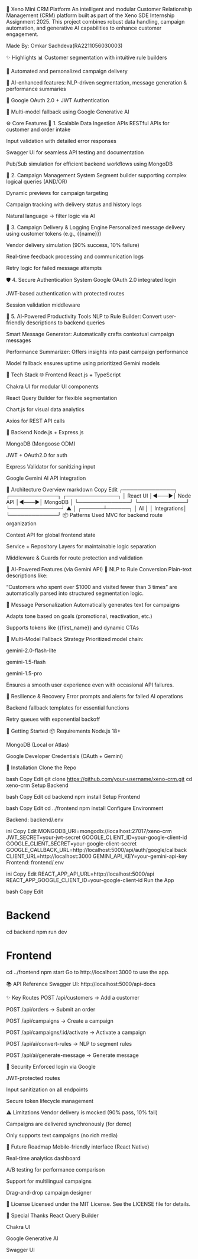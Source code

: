 🧠 Xeno Mini CRM Platform
An intelligent and modular Customer Relationship Management (CRM) platform built as part of the Xeno SDE Internship Assignment 2025. This project combines robust data handling, campaign automation, and generative AI capabilities to enhance customer engagement.

Made By: Omkar Sachdeva(RA2211056030003)

✨ Highlights
📊 Customer segmentation with intuitive rule builders

💬 Automated and personalized campaign delivery

🤖 AI-enhanced features: NLP-driven segmentation, message generation & performance summaries

🔐 Google OAuth 2.0 + JWT Authentication

🧠 Multi-model fallback using Google Generative AI

⚙️ Core Features
🔌 1. Scalable Data Ingestion APIs
RESTful APIs for customer and order intake

Input validation with detailed error responses

Swagger UI for seamless API testing and documentation

Pub/Sub simulation for efficient backend workflows using MongoDB

🧱 2. Campaign Management System
Segment builder supporting complex logical queries (AND/OR)

Dynamic previews for campaign targeting

Campaign tracking with delivery status and history logs

Natural language → filter logic via AI

📩 3. Campaign Delivery & Logging Engine
Personalized message delivery using customer tokens (e.g., {{name}})

Vendor delivery simulation (90% success, 10% failure)

Real-time feedback processing and communication logs

Retry logic for failed message attempts

🛡️ 4. Secure Authentication System
Google OAuth 2.0 integrated login

JWT-based authentication with protected routes

Session validation middleware

🤖 5. AI-Powered Productivity Tools
NLP to Rule Builder: Convert user-friendly descriptions to backend queries

Smart Message Generator: Automatically crafts contextual campaign messages

Performance Summarizer: Offers insights into past campaign performance

Model fallback ensures uptime using prioritized Gemini models

🧰 Tech Stack
🌐 Frontend
React.js + TypeScript

Chakra UI for modular UI components

React Query Builder for flexible segmentation

Chart.js for visual data analytics

Axios for REST API calls

🔧 Backend
Node.js + Express.js

MongoDB (Mongoose ODM)

JWT + OAuth2.0 for auth

Express Validator for sanitizing input

Google Gemini AI API integration

🧱 Architecture Overview
markdown
Copy
Edit
┌──────────────┐     ┌─────────────┐     ┌──────────────┐
│  React UI    │◄───►│   Node API  │◄───►│   MongoDB     │
└──────────────┘     └─────────────┘     └──────────────┘
                         ▲
                         │
                  ┌──────┴──────┐
                  │     AI      │
                  │ Integrations│
                  └─────────────┘
📦 Patterns Used
MVC for backend route organization

Context API for global frontend state

Service + Repository Layers for maintainable logic separation

Middleware & Guards for route protection and validation

🤯 AI-Powered Features (via Gemini API)
🧠 NLP to Rule Conversion
Plain-text descriptions like:

“Customers who spent over $1000 and visited fewer than 3 times”
are automatically parsed into structured segmentation logic.

🧾 Message Personalization
Automatically generates text for campaigns

Adapts tone based on goals (promotional, reactivation, etc.)

Supports tokens like {{first_name}} and dynamic CTAs

🔄 Multi-Model Fallback Strategy
Prioritized model chain:

gemini-2.0-flash-lite

gemini-1.5-flash

gemini-1.5-pro

Ensures a smooth user experience even with occasional API failures.

🚨 Resilience & Recovery
Error prompts and alerts for failed AI operations

Backend fallback templates for essential functions

Retry queues with exponential backoff

🚀 Getting Started
📦 Requirements
Node.js 18+

MongoDB (Local or Atlas)

Google Developer Credentials (OAuth + Gemini)

🔧 Installation
Clone the Repo

bash
Copy
Edit
git clone https://github.com/your-username/xeno-crm.git
cd xeno-crm
Setup Backend

bash
Copy
Edit
cd backend
npm install
Setup Frontend

bash
Copy
Edit
cd ../frontend
npm install
Configure Environment

Backend: backend/.env

ini
Copy
Edit
MONGODB_URI=mongodb://localhost:27017/xeno-crm
JWT_SECRET=your-jwt-secret
GOOGLE_CLIENT_ID=your-google-client-id
GOOGLE_CLIENT_SECRET=your-google-client-secret
GOOGLE_CALLBACK_URL=http://localhost:5000/api/auth/google/callback
CLIENT_URL=http://localhost:3000
GEMINI_API_KEY=your-gemini-api-key
Frontend: frontend/.env

ini
Copy
Edit
REACT_APP_API_URL=http://localhost:5000/api
REACT_APP_GOOGLE_CLIENT_ID=your-google-client-id
Run the App

bash
Copy
Edit
# Backend
cd backend
npm run dev

# Frontend
cd ../frontend
npm start
Go to http://localhost:3000 to use the app.

📚 API Reference
Swagger UI: http://localhost:5000/api-docs

✨ Key Routes
POST /api/customers → Add a customer

POST /api/orders → Submit an order

POST /api/campaigns → Create a campaign

POST /api/campaigns/:id/activate → Activate a campaign

POST /api/ai/convert-rules → NLP to segment rules

POST /api/ai/generate-message → Generate message

🔐 Security
Enforced login via Google

JWT-protected routes

Input sanitization on all endpoints

Secure token lifecycle management

⚠️ Limitations
Vendor delivery is mocked (90% pass, 10% fail)

Campaigns are delivered synchronously (for demo)

Only supports text campaigns (no rich media)

🌈 Future Roadmap
Mobile-friendly interface (React Native)

Real-time analytics dashboard

A/B testing for performance comparison

Support for multilingual campaigns

Drag-and-drop campaign designer

📜 License
Licensed under the MIT License. See the LICENSE file for details.

🙌 Special Thanks
React Query Builder

Chakra UI

Google Generative AI

Swagger UI

